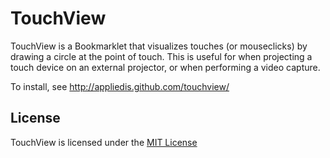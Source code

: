 # TouchView
TouchView is a Bookmarklet that visualizes touches (or mouseclicks) by drawing a circle at the point of touch.  This is useful for when projecting a touch device on an external projector, or when performing a video capture.

To install, see http://appliedis.github.com/touchview/

## License
TouchView is licensed under the [MIT License](https://raw.github.com/AppliedIS/touchview/master/MIT-License.txt)
